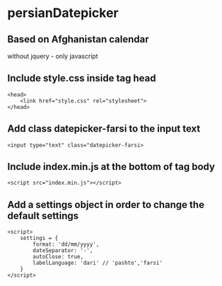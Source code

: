 # persianDatepicker

<h2>Based on Afghanistan calendar</h2>
<p>without jquery - only javascript</p>
<h2>Include <strong>style.css</strong> inside tag head</h2>

    <head>
        <link href="style.css" rel="stylesheet">
    </head>

<h2>Add class <strong>datepicker-farsi</strong> to the input text</h2>

    <input type="text" class="datepicker-farsi>

<h2>Include <strong>index.min.js</strong> at the bottom of tag body</h2>

    <script src="index.min.js"></script>

<h2>Add a <strong>settings</strong> object in order to change the default settings</h2>
        
    <script>
        settings = {
            format: 'dd/mm/yyyy',
            dateSeparator: '-',
            autoClose: true,
            labelLanguage: 'dari' // 'pashto','farsi'
        }
    </script>
